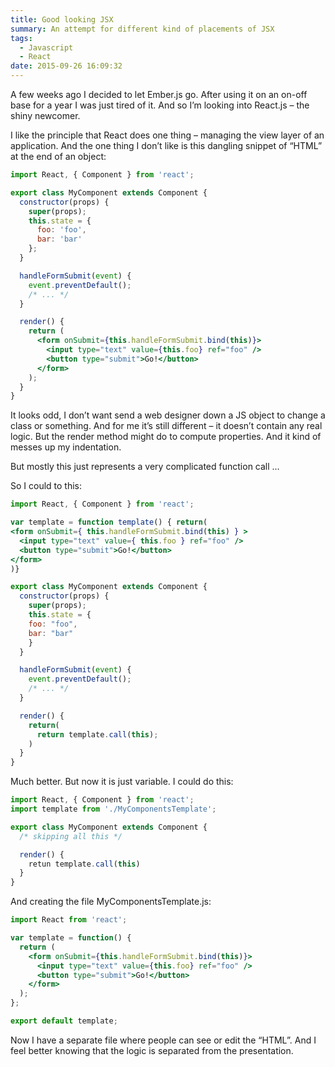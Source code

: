 ```yaml
---
title: Good looking JSX
summary: An attempt for different kind of placements of JSX
tags:
  - Javascript
  - React
date: 2015-09-26 16:09:32
---
```


A few weeks ago I decided to let Ember.js go. After using it on an on-off base for a year I was just tired of it. And so I&#8217;m looking into React.js &#8211; the shiny newcomer.

I like the principle that React does one thing &#8211; managing the view layer of an application. And the one thing I don&#8217;t like is this dangling snippet of &#8220;HTML&#8221; at the end of an object:

```jsx
import React, { Component } from 'react';

export class MyComponent extends Component {
  constructor(props) {
    super(props);
    this.state = {
      foo: 'foo',
      bar: 'bar'
    };
  }

  handleFormSubmit(event) {
    event.preventDefault();
    /* ... */
  }

  render() {
    return (
      <form onSubmit={this.handleFormSubmit.bind(this)}>
        <input type="text" value={this.foo} ref="foo" />
        <button type="submit">Go!</button>
      </form>
    );
  }
}
```

It looks odd, I don&#8217;t want send a web designer down a JS object to change a class or something. And for me it&#8217;s still different &#8211; it doesn&#8217;t contain any real logic. But the render method might do to compute properties. And it kind of messes up my indentation.

But mostly this just represents a very complicated function call &#8230;

So I could to this:

```jsx
import React, { Component } from 'react';

var template = function template() { return(
<form onSubmit={ this.handleFormSubmit.bind(this) } >
  <input type="text" value={ this.foo } ref="foo" />
  <button type="submit">Go!</button>
</form>
)}

export class MyComponent extends Component {
  constructor(props) {
    super(props);
    this.state = {
    foo: "foo",
    bar: "bar"
    }
  }

  handleFormSubmit(event) {
    event.preventDefault();
    /* ... */
  }

  render() {
    return(
	  return template.call(this);
    )
  }
}
```

Much better. But now it is just variable. I could do this:

```jsx
import React, { Component } from 'react';
import template from './MyComponentsTemplate';

export class MyComponent extends Component {
  /* skipping all this */

  render() {
    retun template.call(this)
  }
}
```

And creating the file MyComponentsTemplate.js:

```jsx
import React from 'react';

var template = function() {
  return (
    <form onSubmit={this.handleFormSubmit.bind(this)}>
      <input type="text" value={this.foo} ref="foo" />
      <button type="submit">Go!</button>
    </form>
  );
};

export default template;
```

Now I have a separate file where people can see or edit the &#8220;HTML&#8221;. And I feel better knowing that the logic is separated from the presentation.
